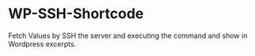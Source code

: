 # WP-SSH-Shortcode
Fetch Values by SSH the server and executing the command and show in Wordpress excerpts. 

